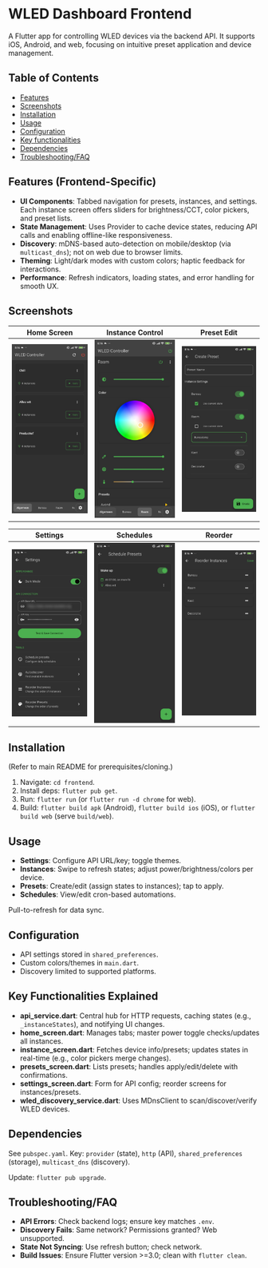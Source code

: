 # WLED Dashboard Frontend

A Flutter app for controlling WLED devices via the backend API. It supports iOS, Android, and web, focusing on intuitive preset application and device management.

## Table of Contents

- [Features](#features)
- [Screenshots](#screenshots)
- [Installation](#installation)
- [Usage](#usage)
- [Configuration](#configuration)
- [Key functionalities](#key-functionalities-explained)
- [Dependencies](#dependencies)
- [Troubleshooting/FAQ](#troubleshootingfaq)

## Features (Frontend-Specific)

- **UI Components**: Tabbed navigation for presets, instances, and settings. Each instance screen offers sliders for brightness/CCT, color pickers, and preset lists.
- **State Management**: Uses Provider to cache device states, reducing API calls and enabling offline-like responsiveness.
- **Discovery**: mDNS-based auto-detection on mobile/desktop (via `multicast_dns`); not on web due to browser limits.
- **Theming**: Light/dark modes with custom colors; haptic feedback for interactions.
- **Performance**: Refresh indicators, loading states, and error handling for smooth UX.

## Screenshots

| Home Screen | Instance Control | Preset Edit |
|-------------|------------------|-------------|
| ![Home Screen](https://github.com/RenautMestdagh/wled-dashboard/blob/main/.github/pictures/home_screen.jpg?raw=true) | ![Instance Control](https://github.com/RenautMestdagh/wled-dashboard/blob/main/.github/pictures/instance_control.jpg?raw=true) | ![Preset Edit](https://github.com/RenautMestdagh/wled-dashboard/blob/main/.github/pictures/preset_edit.jpg?raw=true) |

| Settings                                                                                                        | Schedules | Reorder |
|-----------------------------------------------------------------------------------------------------------------|----------|---------|
| ![Settings](https://github.com/RenautMestdagh/wled-dashboard/blob/main/.github/pictures/settings.jpg?raw=true) | ![Schedules](https://github.com/RenautMestdagh/wled-dashboard/blob/main/.github/pictures/schedule.jpg?raw=true) | ![Reorder](https://github.com/RenautMestdagh/wled-dashboard/blob/main/.github/pictures/reorder.jpg?raw=true) |

## Installation

(Refer to main README for prerequisites/cloning.)

1. Navigate: `cd frontend`.
2. Install deps: `flutter pub get`.
3. Run: `flutter run` (or `flutter run -d chrome` for web).
4. Build: `flutter build apk` (Android), `flutter build ios` (iOS), or `flutter build web` (serve `build/web`).

## Usage

- **Settings**: Configure API URL/key; toggle themes.
- **Instances**: Swipe to refresh states; adjust power/brightness/colors per device.
- **Presets**: Create/edit (assign states to instances); tap to apply.
- **Schedules**: View/edit cron-based automations.

Pull-to-refresh for data sync.

## Configuration

- API settings stored in `shared_preferences`.
- Custom colors/themes in `main.dart`.
- Discovery limited to supported platforms.

## Key Functionalities Explained

- **api_service.dart**: Central hub for HTTP requests, caching states (e.g., `_instanceStates`), and notifying UI changes.
- **home_screen.dart**: Manages tabs; master power toggle checks/updates all instances.
- **instance_screen.dart**: Fetches device info/presets; updates states in real-time (e.g., color pickers merge changes).
- **presets_screen.dart**: Lists presets; handles apply/edit/delete with confirmations.
- **settings_screen.dart**: Form for API config; reorder screens for instances/presets.
- **wled_discovery_service.dart**: Uses MDnsClient to scan/discover/verify WLED devices.

## Dependencies

See `pubspec.yaml`. Key: `provider` (state), `http` (API), `shared_preferences` (storage), `multicast_dns` (discovery).

Update: `flutter pub upgrade`.

## Troubleshooting/FAQ

- **API Errors**: Check backend logs; ensure key matches `.env`.
- **Discovery Fails**: Same network? Permissions granted? Web unsupported.
- **State Not Syncing**: Use refresh button; check network.
- **Build Issues**: Ensure Flutter version >=3.0; clean with `flutter clean`.